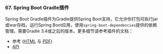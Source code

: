 ### 67. Spring Boot Gradle插件

Spring Boot Gradle插件为Gradle提供Spring Boot支持，它允许你打包可执行jar或war存档，运行Spring Boot应用，使用`spring-boot-dependencies`提供的依赖管理。需要Gradle 3.4或之后的版本。更多细节请参考插件的文档：
- 参考 ([HTML](https://docs.spring.io/spring-boot/docs/2.0.0.M7/gradle-plugin//reference/html) 与 [PDF](https://docs.spring.io/spring-boot/docs/2.0.0.M7/gradle-plugin//reference/pdf/spring-boot-gradle-plugin-reference.pdf))
- [API](https://docs.spring.io/spring-boot/docs/2.0.0.M7/gradle-plugin//api)
